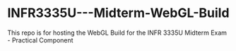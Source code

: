 # INFR3335U---Midterm-WebGL-Build

This repo is for hosting the WebGL Build for the INFR 3335U Midterm Exam - Practical Component
